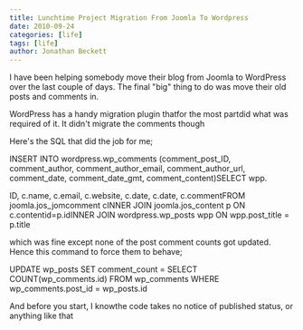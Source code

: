 ```yaml
---
title: Lunchtime Project Migration From Joomla To Wordpress
date: 2010-09-24
categories: [life]
tags: [life]
author: Jonathan Beckett
---
```


I have been helping somebody move their blog from Joomla to WordPress over the last couple of days. The final "big" thing to do was move their old posts and comments in.

WordPress has a handy migration plugin thatfor the most partdid what was required of it. It didn't migrate the comments though

Here's the SQL that did the job for me;

INSERT INTO wordpress.wp_comments (comment_post_ID, comment_author, comment_author_email, comment_author_url, comment_date, comment_date_gmt, comment_content)SELECT wpp.

ID, c.name, c.email, c.website, c.date, c.date, c.commentFROM joomla.jos_jomcomment cINNER JOIN joomla.jos_content p ON c.contentid=p.idINNER JOIN wordpress.wp_posts wpp ON wpp.post_title = p.title

which was fine except none of the post comment counts got updated. Hence this command to force them to behave;

UPDATE wp_posts SET comment_count = SELECT COUNT(wp_comments.id) FROM wp_comments WHERE wp_comments.post_id = wp_posts.id

And before you start, I knowthe code takes no notice of published status, or anything like that